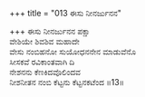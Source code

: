 +++
title = "013 ಈಸು ನೀನರ್ಜುನನ"

+++
ಈಸು ನೀನರ್ಜುನನ ಪಕ್ಷಾ  
ವೇಶಿಯೇ ಶಿವಶಿವ ಮಹಾದೇ  
ವೇಸು ನಂಬಿಹನೋ ಸುಯೋಧನನೇನ ಮಾಡುವೆನೊ  
ಸೀಸಕವೆ ರವಿಕಾಂತವಾಗಿ ದಿ  
ನೇಶನನು ಕೆಣಕಿದವೊಲಿಂದವ  
ನೀಶನೀತನ ನಂಬಿ ಕೆಟ್ಟನು ಕೆಟ್ಟನಕಟೆಂದ      ॥13॥